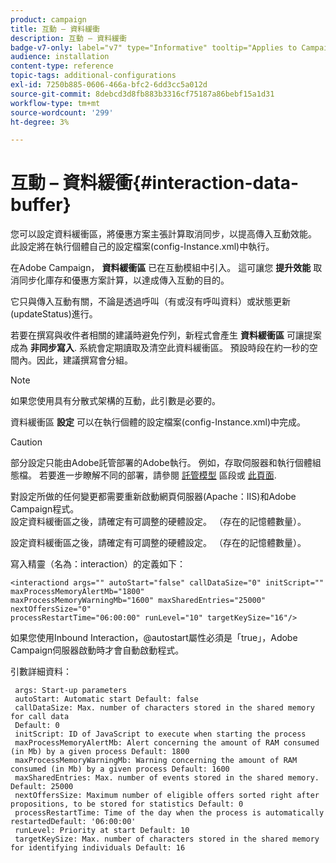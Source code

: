 ```yaml
---
product: campaign
title: 互動 – 資料緩衝
description: 互動 – 資料緩衝
badge-v7-only: label="v7" type="Informative" tooltip="Applies to Campaign Classic v7 only"
audience: installation
content-type: reference
topic-tags: additional-configurations
exl-id: 7250b885-0606-466a-bfc2-6dd3cc5a012d
source-git-commit: 8debcd3d8fb883b3316cf75187a86bebf15a1d31
workflow-type: tm+mt
source-wordcount: '299'
ht-degree: 3%

---
```


# 互動 – 資料緩衝{#interaction-data-buffer}



您可以設定資料緩衝區，將優惠方案主張計算取消同步，以提高傳入互動效能。 此設定將在執行個體自己的設定檔案(config-Instance.xml)中執行。

在Adobe Campaign， **資料緩衝區** 已在互動模組中引入。 這可讓您 **提升效能** 取消同步化庫存和優惠方案計算，以達成傳入互動的目的。

它只與傳入互動有關，不論是透過呼叫（有或沒有呼叫資料）或狀態更新(updateStatus)進行。

若要在撰寫與收件者相關的建議時避免佇列，新程式會產生 **資料緩衝區** 可讓提案成為 **非同步寫入**. 系統會定期讀取及清空此資料緩衝區。 預設時段在約一秒的空間內。因此，建議撰寫會分組。

>[!NOTE]
>
>如果您使用具有分散式架構的互動，此引數是必要的。

資料緩衝區 **設定** 可以在執行個體的設定檔案(config-Instance.xml)中完成。

>[!CAUTION]
>
>部分設定只能由Adobe託管部署的Adobe執行。 例如，存取伺服器和執行個體組態檔。 若要進一步瞭解不同的部署，請參閱 [託管模型](../../installation/using/hosting-models.md) 區段或 [此頁面](../../installation/using/capability-matrix.md).
>
>對設定所做的任何變更都需要重新啟動網頁伺服器(Apache：IIS)和Adobe Campaign程式。\
>設定資料緩衝區之後，請確定有可調整的硬體設定。 （存在的記憶體數量）。


設定資料緩衝區之後，請確定有可調整的硬體設定。 （存在的記憶體數量）。

寫入精靈（名為：interaction）的定義如下：

```
<interactiond args="" autoStart="false" callDataSize="0" initScript="" maxProcessMemoryAlertMb="1800"
maxProcessMemoryWarningMb="1600" maxSharedEntries="25000" nextOffersSize="0"
processRestartTime="06:00:00" runLevel="10" targetKeySize="16"/>
```

如果您使用Inbound Interaction，@autostart屬性必須是「true」，Adobe Campaign伺服器啟動時才會自動啟動程式。

引數詳細資料：

```
 args: Start-up parameters 
 autoStart: Automatic start Default: false 
 callDataSize: Max. number of characters stored in the shared memory for call data
 Default: 0 
 initScript: ID of JavaScript to execute when starting the process 
 maxProcessMemoryAlertMb: Alert concerning the amount of RAM consumed (in Mb) by a given process Default: 1800 
 maxProcessMemoryWarningMb: Warning concerning the amount of RAM consumed (in Mb) by a given process Default: 1600 
 maxSharedEntries: Max. number of events stored in the shared memory. Default: 25000 
 nextOffersSize: Maximum number of eligible offers sorted right after propositions, to be stored for statistics Default: 0 
 processRestartTime: Time of the day when the process is automatically restartedDefault: '06:00:00' 
 runLevel: Priority at start Default: 10 
 targetKeySize: Max. number of characters stored in the shared memory for identifying individuals Default: 16 
```
